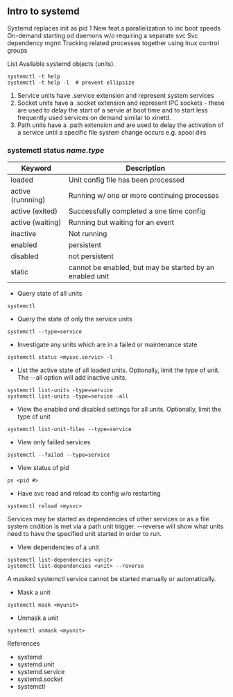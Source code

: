 ## Intro to systemd
Systemd replaces init as pid 1
New feat.s
    parallelization to inc boot speeds
    On-demand starting od daemons w/o requiring a separate svc
    Svc dependency  mgmt
    Tracking related processes together using lnux control groups

List Available systemd objects (units). 
```
systemctl -t help
systemctl -t help -l  # prevent ellipsize
```

1. Service units have .service extension and represent system services
2. Socket units have a .socket extension and represent IPC sockets - these are used to delay the start of a servie at boot time and to start less frequently used services on demand similar to xinetd. 
3. Path units have a .path extension and are used to delay the activation of a service until a specific file system change occurs e.g. spool dirs

### systemctl status *name.type*

| Keyword | Description |
| --- | --- |
| loaded  | Unit config file has been processed |
| active (runnning) | Running w/ one or more continuing processes |
| active (exited) | Successfully completed a one time config |
| active (waiting) | Running but waiting for an event |
| inactive | Not running |
| enabled | persistent | 
| disabled | not persistent |
| static | cannot be enabled, but may be started by an enabled unit |

- Query state of all units 
```
systemctl
```
- Query the state of only the service units
```
systemctl --type=service
```
- Investigate any units which are in a failed or maintenance state
```
systemctl status <mysvc.servic> -l
```
- List the active state of all loaded units. Optionally, limit the type of unit. The --all option will add inactive units.
```
systemctl list-units -type=service
systemctl list-units -type=service -all
```
- View the enabled and disabled settings for all units. Optionally, limit the type of unit
```
systemctl list-unit-files --type=service
```
- View only faiiled services
```
systemctl --failed --type=service
```
- View status of pid
```
ps <pid #>
```
- Have svc read and reload its config w/o restarting
```
systemctl reload <mysvc>
```

Services may be started as dependencies of other services or as a file system cndition is met via a path unit trigger. --reverse will show what units need to have the specified unit started in order to run.
- View dependencies of a unit
```
systemctl list-dependencies <unit>
systemctl list-dependencies <unit> --reverse
```

A masked systemctl service cannot be started manually or automatically.
- Mask a unit
```
systemctl mask <myunit> 
```
- Unmask a unit
```
systemctl unmask <myunit> 
```

References
- systemd
- systemd.unit
- systemd.service
- systemd.socket
- systemctl

